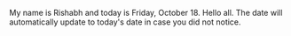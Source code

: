 My name is Rishabh and today is Friday, October 18. Hello all. The date will automatically update to today's date in case you did not notice.
